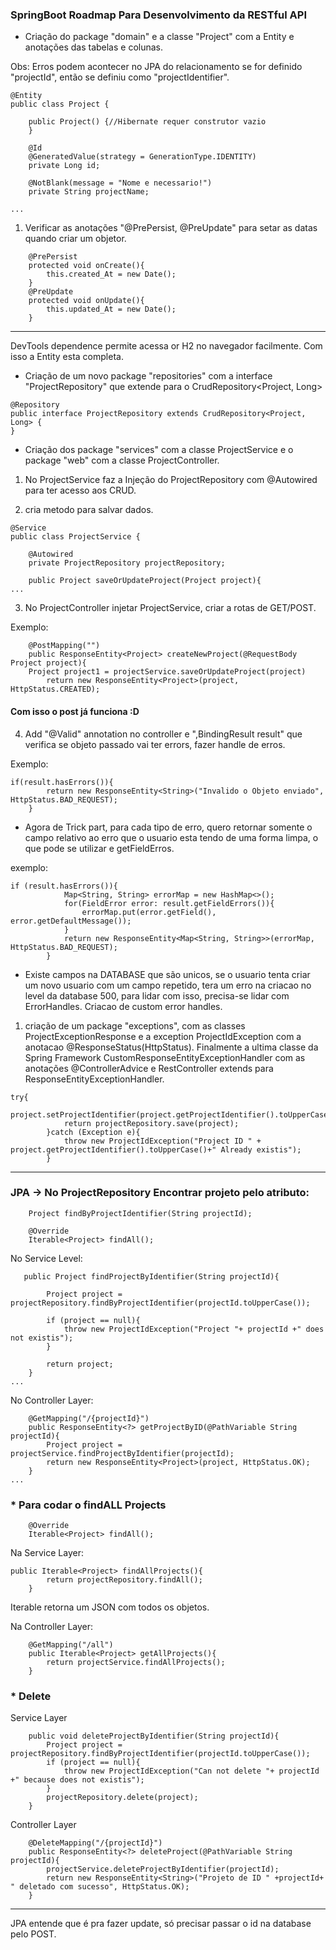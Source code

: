 ### SpringBoot Roadmap Para Desenvolvimento da RESTful API 
  
* Criação do package "domain" e a classe "Project" com a Entity e anotações das tabelas e colunas.  
  
Obs: Erros podem acontecer no JPA do relacionamento se for definido "projectId", então se definiu como "projectIdentifier". 

```
@Entity
public class Project {
    
	public Project() {//Hibernate requer construtor vazio
	}

    @Id
    @GeneratedValue(strategy = GenerationType.IDENTITY)
    private Long id;

    @NotBlank(message = "Nome e necessario!")
    private String projectName;
  
...
``` 
  
1. Verificar as anotações "@PrePersist, @PreUpdate" para setar as datas quando criar um objetor.  
```
    @PrePersist
    protected void onCreate(){
        this.created_At = new Date();
    }
    @PreUpdate
    protected void onUpdate(){
        this.updated_At = new Date();
    }
```
___________________________________________________________________________________________________________________________
  
DevTools dependence permite acessa or H2 no navegador facilmente. Com isso a Entity esta completa.  
  
* Criação de um novo package "repositories" com a interface "ProjectRepository" que extende para o CrudRepository<Project, Long>  

```
@Repository
public interface ProjectRepository extends CrudRepository<Project, Long> {
}
```
  
* Criação dos package "services" com a classe ProjectService e o package "web" com a classe ProjectController.  
  
1. No ProjectService faz a Injeção do ProjectRepository com @Autowired para ter acesso aos CRUD.

2. cria metodo para salvar dados.  

```
@Service
public class ProjectService {

    @Autowired
    private ProjectRepository projectRepository;

    public Project saveOrUpdateProject(Project project){
...
```
  
3. No ProjectController injetar ProjectService, criar a rotas de GET/POST.  
  
Exemplo:
```
    @PostMapping("")
    public ResponseEntity<Project> createNewProject(@RequestBody Project project){
	Project project1 = projectService.saveOrUpdateProject(project)
        return new ResponseEntity<Project>(project, HttpStatus.CREATED);
```
#### Com isso o post já funciona :D  
  
4. Add "@Valid" annotation no controller e ",BindingResult result" que verifica se objeto passado vai ter errors, fazer handle de erros. 
  
Exemplo:
```
if(result.hasErrors()){
		return new ResponseEntity<String>("Invalido o Objeto enviado", HttpStatus.BAD_REQUEST);
	}  
```  
  
* Agora de Trick part, para cada tipo de erro, quero retornar somente o campo relativo ao erro que o usuario esta tendo de uma forma limpa, o que pode se utilizar e getFieldErros.    
  
exemplo:
```
if (result.hasErrors()){
            Map<String, String> errorMap = new HashMap<>();
            for(FieldError error: result.getFieldErrors()){
                errorMap.put(error.getField(), error.getDefaultMessage());
            }
            return new ResponseEntity<Map<String, String>>(errorMap, HttpStatus.BAD_REQUEST);
        }
```  
  
* Existe campos na DATABASE que são unicos, se o usuario tenta criar um novo usuario com um campo repetido, tera um erro na criacao no level da database 500, para lidar com isso, precisa-se lidar com ErrorHandles. Criacao de custom error handles.   
  

 1. criação de um package "exceptions", com as classes ProjectExceptionResponse e a exception ProjectIdException com a anotacao @ResponseStatus(HttpStatus). Finalmente a ultima classe da Spring Framework CustomResponseEntityExceptionHandler com as anotações @ControllerAdvice e RestController extends para ResponseEntityExceptionHandler.  
```
try{
            project.setProjectIdentifier(project.getProjectIdentifier().toUpperCase());
            return projectRepository.save(project);
        }catch (Exception e){
            throw new ProjectIdException("Project ID " + project.getProjectIdentifier().toUpperCase()+" Already existis");
        }
```  
  
----------------------------------------------------------------
### JPA -> No ProjectRepository Encontrar projeto pelo atributo:  
```
    Project findByProjectIdentifier(String projectId);

    @Override
    Iterable<Project> findAll();
```  
   
No Service Level:  
```
   public Project findProjectByIdentifier(String projectId){

        Project project = projectRepository.findByProjectIdentifier(projectId.toUpperCase());

        if (project == null){
            throw new ProjectIdException("Project "+ projectId +" does not existis");
        }

        return project;
    }
...
```

No Controller Layer:  
```
    @GetMapping("/{projectId}")
    public ResponseEntity<?> getProjectByID(@PathVariable String projectId){
        Project project = projectService.findProjectByIdentifier(projectId);
        return new ResponseEntity<Project>(project, HttpStatus.OK);
    }
...
```  
  
### * Para codar o findALL Projects  
  
```
    @Override
    Iterable<Project> findAll();
```
  
Na Service Layer:  
  
```
public Iterable<Project> findAllProjects(){
        return projectRepository.findAll();
    } 
```  
  
Iterable<Project> retorna um JSON com todos os objetos.  
  
Na Controller Layer:  
```  
    @GetMapping("/all")
    public Iterable<Project> getAllProjects(){
        return projectService.findAllProjects();
    }
```  

### * Delete  

Service Layer  
```
    public void deleteProjectByIdentifier(String projectId){
        Project project = projectRepository.findByProjectIdentifier(projectId.toUpperCase());
        if (project == null){
            throw new ProjectIdException("Can not delete "+ projectId +" because does not existis");
        }
        projectRepository.delete(project);
    }
```  
Controller Layer  
```
    @DeleteMapping("/{projectId}")
    public ResponseEntity<?> deleteProject(@PathVariable String projectId){
        projectService.deleteProjectByIdentifier(projectId);
        return new ResponseEntity<String>("Projeto de ID " +projectId+ " deletado com sucesso", HttpStatus.OK);
    }
```
----------------------------------------------------  
JPA entende que é pra fazer update, só precisar passar o id na database pelo POST.  